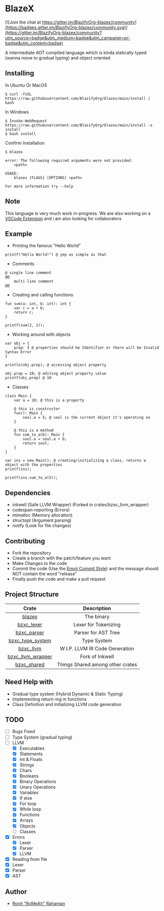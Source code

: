 # BlazeX

[![Join the chat at https://gitter.im/BlazifyOrg-blazex/community](https://badges.gitter.im/BlazifyOrg-blazex/community.svg)](https://gitter.im/BlazifyOrg-blazex/community?utm_source=badge&utm_medium=badge&utm_campaign=pr-badge&utm_content=badge)

A intermediate AOT compiled language which is kinda statically typed (wanna move to gradual typing) and object oriented

## Installing

In Ubuntu Or MacOS

```shell
$ curl -fsSL https://raw.githubusercontent.com/BlazifyOrg/blazex/main/install | bash
```

In Windows

```shell
$ Invoke-WebRequest https://raw.githubusercontent.com/BlazifyOrg/blazex/main/install -o install
$ bash install
```

Confirm Installation

```shell
$ blazex
```

```
error: The following required arguments were not provided:
    <path>

USAGE:
    blazex [FLAGS] [OPTIONS] <path>

For more information try --help
```

## Note

This language is very much work in-progress. We are also working on a [VSCode Extension](https://github.com/BlazifyOrg/blazexscript-vscode) and i am also looking for collaborators

## Example

- Printing the famous "Hello World"

```bzx
printf("Hello World!") @ yep as simple as that
```

- Comments

```bzx
@ single line comment
@@
	multi-line comment
@@
```

- Creating and calling functions

```bzx
fun sum(a: int, b: int): int {
    var c = a + b;
    return c;
}

printf(sum(2, 2));
```

- Working around with objects

```bzx
var obj = {
    prop: 5 @ properties should be Identifier or there will be Invalid Syntax Error
}

println(obj.prop); @ accessing object property

obj.prop = 10; @ editing object property value
printf(obj.prop) @ 10
```

- Classes

```bzx
class Main {
    var a = 10; @ this is a property

    @ this is constructor
    fun(): Main {
        soul.a = 5; @ soul is the current object it's operating on
    }

    @ this is a method
    fun sum_to_a(b): Main {
        soul.a = soul.a + b;
        return soul;
    }
}

var ins = new Main(); @ creating/initializing a class, returns a object with the properties
printf(ins);

printf(ins.sum_to_a(5));
```

## Dependencies
- inkwell (Safe LLVM Wrapper) (Forked in crates/bzxc_llvm_wrapper)
- codespan-reporting (Errors)
- mimalloc (Memory allocation)
- structopt (Argument parsing)
- notify (Look for file changes)


## Contributing

- Fork the repository
- Create a branch with the patch/feature you want
- Make Changes to the code
- Commit the code (Use the [Emoji Commit Style](https://gist.github.com/RoMeAh/29cb5008266ab14ace12ac865bfe0538)) and the message should NOT contain the word "release"
- Finally push the code and make a pull request

## Project Structure

|                     Crate                     |           Description            |
| :-------------------------------------------: | :------------------------------: |
|            [blazex](crates/blazex)            |            The binary            |
|        [bzxc_lexer](crates/bzxc_lexer)        |       Lexer for Tokenizing       |
|       [bzxc_parser](crates/bzxc_parser)       |       Parser for AST Tree        |
| [bzxc_type_system](crates/bzxc_type_checker)  |           Type System            |
|         [bzxc_llvm](crates/bzxc_llvm)         |  W.I.P. LLVM IR Code Generation  |
| [bzxc_llvm_wrapper](crates/bzxc_llvm_wrapper) |         Fork of Inkwell          |
|       [bzxc_shared](crates/bzxc_shared)       | Things Shared among other crates |

## Need Help with
- Gradual type system (Hybrid Dynamic & Static Typing)
- Implementing return-ing in functions
- Class Definition and Initializing LLVM code generation

## TODO

- [ ] Bugs Fixed
- [ ] Type System (gradual typing)
- [ ] LLVM
  - [x] Executables
  - [x] Statements
  - [x] Int & Floats
  - [x] Strings
  - [x] Chars
  - [x] Booleans
  - [x] Binary Operations
  - [x] Unary Operations
  - [x] Variables
  - [x] If else
  - [x] For loop
  - [x] While loop
  - [x] Functions
  - [x] Arrays
  - [x] Objects
  - [ ] Classes
- [x] Errors
  - [x] Lexer
  - [x] Parser
  - [x] LLVM 
- [x] Reading from file
- [x] Lexer
- [x] Parser
- [x] AST

## Author

- [Ronit "RoMeAh" Rahaman](https://blazify.rocks/team/)

